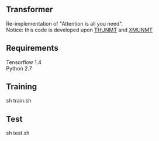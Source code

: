 ## Transformer
Re-implementation of "Attention is all you need". <br/>
Notice: this code is developed upon [THUNMT](https://github.com/thumt/THUMT) and [XMUNMT](https://github.com/XMUNLP/XMUNMT)

## Requirements
Tensorflow 1.4 <br/>
Python 2.7 <br/>

## Training
sh train.sh <br/>

## Test
sh test.sh
